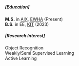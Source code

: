 <p></p>

##### [Education]
**M.S.** in [AIX](https://aix.ewha.ac.kr/), [EWHA](http://www.ewha.ac.kr/ewha/index.do) (Present)<br>
**B.S.** in EE, [KIT](https://eng.kumoh.ac.kr/eng/index.do) (2023)

##### [Research Interest]
Object Recognition<br>
Weakly/Semi Supervised Learning<br>
Active Learning
